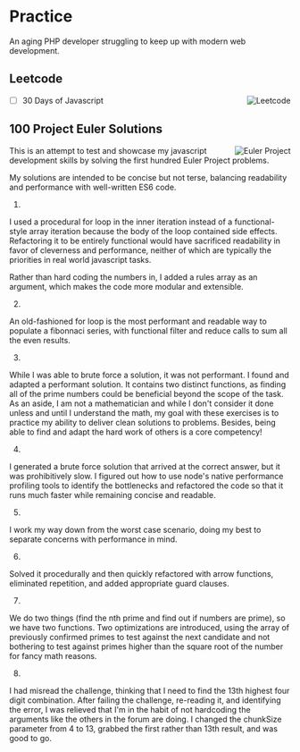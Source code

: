 # Practice

An aging PHP developer struggling to keep up with modern web development.

## Leetcode

<img alt="Leetcode" align="right" src="https://img.shields.io/badge/dynamic/json?style=for-the-badge&labelColor=black&color=%23ffa116&label=Solved&query=solved&url=https%3A%2F%2Fbadge.xyli.tech/%2Fapi%2Fusers%2Fpossumtech&logo=leetcode&logoColor=yellow" />

- [ ] 30 Days of Javascript

## 100 Project Euler Solutions

<img alt="Euler Project" align="right" src="https://projecteuler.net/profile/possumtech.png" />

This is an attempt to test and showcase my javascript development skills by
solving the first hundred Euler Project problems.

My solutions are intended to be concise but not terse, balancing readability
and performance with well-written ES6 code.

1.

I used a procedural for loop in the inner iteration instead of a
functional-style array iteration because the body of the loop contained
side effects. Refactoring it to be entirely functional would have sacrificed
readability in favor of cleverness and performance, neither of which are
typically the priorities in real world javascript tasks.

Rather than hard coding the numbers in, I added a rules array as an argument,
which makes the code more modular and extensible.

2.

An old-fashioned for loop is the most performant and readable way to populate
a fibonnaci series, with functional filter and reduce calls to sum all the even
results.

3.

While I was able to brute force a solution, it was not performant. I found and
adapted a performant solution. It contains two distinct functions, as finding
all of the prime numbers could be beneficial beyond the scope of the task. As an
aside, I am not a mathematician and while I don't consider it done unless and
until I understand the math, my goal with these exercises is to practice my
ability to deliver clean solutions to problems. Besides, being able to find and
adapt the hard work of others is a core competency!

4.

I generated a brute force solution that arrived at the correct answer, but it
was prohibitively slow. I figured out how to use node's native performance
profiling tools to identify the bottlenecks and refactored the code so that it
runs much faster while remaining concise and readable.

5.

I work my way down from the worst case scenario, doing my best to separate
concerns with performance in mind.

6.

Solved it procedurally and then quickly refactored with arrow functions,
eliminated repetition, and added appropriate guard clauses.

7.

We do two things (find the nth prime and find out if numbers are prime), so we
have two functions. Two optimizations are introduced, using the array of
previously confirmed primes to test against the next candidate and not bothering
to test against primes higher than the square root of the number for fancy math
reasons.

8.

I had misread the challenge, thinking that I need to find the 13th highest
four digit combination. After failing the challenge, re-reading it, and
identifying the error, I was relieved that I'm in the habit of not hardcoding
the arguments like the others in the forum are doing. I changed the chunkSize
parameter from 4 to 13, grabbed the first rather than 13th result, and was
good to go.
